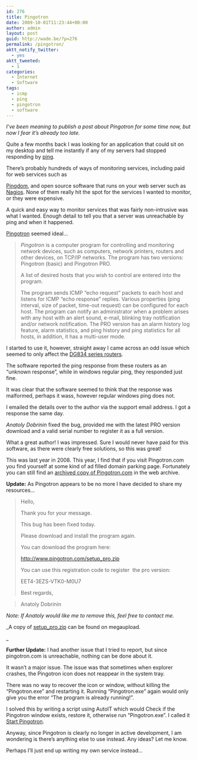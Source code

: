 ```yaml
---
id: 276
title: Pingotron
date: 2009-10-01T11:23:44+00:00
author: admin
layout: post
guid: http://wade.be/?p=276
permalink: /pingotron/
aktt_notify_twitter:
  - yes
aktt_tweeted:
  - 1
categories:
  - Internet
  - Software
tags:
  - icmp
  - ping
  - pingotron
  - software
---
```

<p class="lead">
  <em>I&#8217;ve been meaning to publish a post about Pingotron for some time now, but now I fear it&#8217;s already too late.</em>
</p>

Quite a few months back I was looking for an application that could sit on my desktop and tell me instantly if any of my servers had stopped responding by [ping](http://en.wikipedia.org/wiki/Ping).

<!--more-->There&#8217;s probably hundreds of ways of monitoring services, including paid for web services such as 

[Pingdom](http://www.pingdom.com/), and open source software that runs on your web server such as [Nagios](http://www.nagios.org/). None of them really hit the spot for the services I wanted to monitor, or they were expensive.

A quick and easy way to monitor services that was fairly non-intrusive was what I wanted. Enough detail to tell you that a server was unreachable by ping and when it happened.

[Pingotron](http://express-press-release.net/46/PR%20-%20Quick%20Troubleshooting%20or%20How%20to%20Be%20Always%20On%20the%20Watch.php) seemed ideal&#8230;

> _Pingotron_ is a computer program for controlling and monitoring network devices, such as computers, network printers, routers and other devices, on TCP/IP networks. The program has two versions: Pingotron (basic) and Pingotron PRO.
> 
> A list of desired hosts that you wish to control are entered into the program.
> 
> The program sends ICMP “echo request” packets to each host and listens for ICMP “echo response” replies. Various properties (ping interval, size of packet, time-out request) can be configured for each host. The program can notify an administrator when a problem arises with any host with an alert sound, e-mail, blinking tray notification and/or network notification. The PRO version has an alarm history log feature, alarm statistics, and ping history and ping statistics for all hosts, in addition, it has a multi-user mode.

I started to use it, however, straight away I came across an odd issue which seemed to only affect the [DG834 series routers](http://en.wikipedia.org/wiki/Netgear_DG834G).

The software reported the ping response from these routers as an &#8220;unknown response&#8221;, while in windows regular ping, they responded just fine.

It was clear that the software seemed to think that the response was malformed, perhaps it wass, however regular windows ping does not.

I emailed the details over to the author via the support email address. I got a response the same day.

_Anatoly Dobrinin_ fixed the bug, provided me with the latest PRO version download and a valid serial number to register it as a full version.

What a great author! I was impressed. Sure I would never have paid for this software, as there were clearly free solutions, so this was great!

This was last year in 2008. This year, I find that if you visit Pingotron.com you find yourself at some kind of ad filled domain parking page. Fortunately you can still find an [archived copy of Pingotron.com](http://web.archive.org/web/20080720072228/http://www.pingotron.com/) in the web archive.

**Update:** As Pingotron appears to be no more I have decided to share my resources&#8230;

> Hello,
> 
> Thank you for your message.
> 
> This bug has been fixed today.
> 
> Please download and install the program again.
> 
> You can download the program here:
> 
> <http://www.pingotron.com/setup_pro.zip>
> 
> You can use this registration code to register  the pro version:
> 
> EET4-3EZS-VTK0-M0U7
> 
> Best regards,
  
> Anatoly Dobrinin

_Note: If Anatoly would like me to remove this, feel free to contact me._

_A copy of [setup_pro.zip](http://www.megaupload.com/?d=FMZ5OM5I) can be found on megaupload.
  
_ 

**Further Update:** I had another issue that I tried to report, but since pingotron.com is unreachable, nothing can be done about it.

It wasn&#8217;t a major issue. The issue was that sometimes when explorer crashes, the Pingotron icon does not reappear in the system tray.

There was no way to recover the icon or window, without killing the &#8220;Pingotron.exe&#8221; and restarting it. Running &#8220;Pingotron.exe&#8221; again would only give you the error &#8220;The program is already running!&#8221;.

I solved this by writing a script using AutoIT which would Check if the Pingotron window exists, restore it, otherwise run &#8220;Pingotron.exe&#8221;. I called it [Start Pingotron](http://hm2k.googlecode.com/svn/trunk/code/autoit/Start_Pingotron.au3).

Anyway, since Pingotron is clearly no longer in active development, I am wondering is there&#8217;s anything else to use instead. Any ideas? Let me know.

Perhaps I&#8217;ll just end up writing my own service instead&#8230;

<div id="_mcePaste" style="overflow: hidden; position: absolute; left: -10000px; top: 884px; width: 1px; height: 1px;">
  I noticed that sometimes when explorer crashes, the pingotron icon does not reappear in the system tray.
</div>
